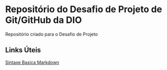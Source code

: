 # Repositório do Desafio de Projeto de Git/GitHub da DIO 
Repositório criado para o Desafio de Projeto

## Links Úteis
[Sintaxe Basica Markdown](https://www.markdownguide.org/basic-syntax/)

